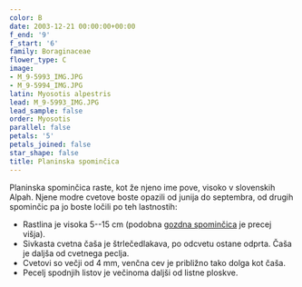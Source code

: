 ```yaml
---
color: B
date: 2003-12-21 00:00:00+00:00
f_end: '9'
f_start: '6'
family: Boraginaceae
flower_type: C
image:
- M_9-5993_IMG.JPG
- M_9-5994_IMG.JPG
latin: Myosotis alpestris
lead: M_9-5993_IMG.JPG
lead_sample: false
order: Myosotis
parallel: false
petals: '5'
petals_joined: false
star_shape: false
title: Planinska spominčica
---
```

Planinska spominčica raste, kot že njeno ime pove, visoko v slovenskih Alpah. Njene modre cvetove boste opazili od junija do septembra, od drugih spominčic pa jo boste ločili po teh lastnostih:

-   Rastlina je visoka 5--15 cm (podobna [gozdna spominčica](../myosotissylvatica/) je precej višja).
-   Sivkasta cvetna čaša je štrlečedlakava, po odcvetu ostane odprta. Čaša je daljša od cvetnega peclja.
-   Cvetovi so večji od 4 mm, venčna cev je približno tako dolga kot čaša.
-   Pecelj spodnjih listov je večinoma daljši od listne ploskve.
